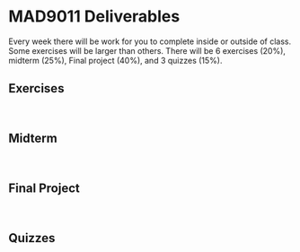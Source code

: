 # MAD9011 Deliverables

Every week there will be work for you to complete inside or outside of class. Some exercises will be larger than others. There will be 6 exercises (20%), midterm (25%), Final project (40%), and 3 quizzes (15%).

## Exercises <Badge type="error" text="20%" />

<br>

<Deliverable
  title="Exercise 1 — Select & Mask"
  dueDate="Due: Tuesday January 16th @9:00pm"
  description="In this exercise, you'll enhance your skills in non-destructive masking and background replacement, progressing to create a unified composition by blending multiple images into a visually and narratively compelling scene."
  linkType="active"
  detailsLink="./exercises/ex-1.html"
  :isLast="false"
/>

<Deliverable
  title="Exercise 2 — Photo Retouching"
  dueDate="Due: Tuesday January 23rd @9:00pm"
  description="Description of the exercise."
  linkType="paused"
  detailsLink="./exercises/ex-2.html"
  :isLast="false"
/>

<Deliverable
  title="Exercise 3 — Logo Recreation"
  dueDate="Due: Tuesday January 30th @9:00pm"
  description="Description of the exercise."
  linkType="paused"
  detailsLink="./exercises/ex-3.html"
  :isLast="false"
/>

<Deliverable
  title="Exercise 4 — Gradients in Nature"
  dueDate="Due: Tuesday February 6th @9:00pm"
  description="Description of the exercise."
  linkType="paused"
  detailsLink="./exercises/ex-4.html"
  :isLast="false"
/>

<Deliverable
  title="Exercise 5 — Character Vectorization"
  dueDate="Due: Tuesday February 13th @9:00pm"
  description="Description of the exercise."
  linkType="paused"
  detailsLink="./exercises/ex-5.html"
  :isLast="false"
/>

<Deliverable
  title="Exercise 6 — Animated SVG"
  dueDate="Due: Tuesday February 20th @7:00pm"
  description="Description of the exercise."
  linkType="paused"
  detailsLink="./exercises/ex-6.html"
  :isLast="true"
/>

## Midterm <Badge type="error" text="25%" />

<br>

<Deliverable
  title="Midterm (In-class portion)"
  dueDate="Due: Tuesday February 13th @9:00pm"
  description="Description of the exercise."
  linkType="paused"
  detailsLink="./exercises/ex-5.html"
  :isLast="false"
/>

<Deliverable
  title="Midterm"
  dueDate="Due: Tuesday February 13th @9:00pm"
  description="Description of the exercise."
  linkType="paused"
  detailsLink="./exercises/ex-5.html"
  :isLast="true"
/>

## Final Project <Badge type="error" text="40%" />

<br>

<Deliverable
  title="Part 1: Low-fidelity Wireframes"
  dueDate="Due: "
  description="Description of the exercise."
  linkType="paused"
  detailsLink="./finalproject/part1.html"
  :isLast="false"
/>

<Deliverable
  title="Part 2: Mid-fidelity Wireframes"
  dueDate="Due: "
  description="Description of the exercise."
  linkType="paused"
  detailsLink="./finalproject/part2.html"
  :isLast="false"
/>

<Deliverable
  title="Part 3: Design System"
  dueDate="Due: "
  description="Description of the exercise."
  linkType="paused"
  detailsLink="./finalproject/part3.html"
  :isLast="false"
/>

<Deliverable
  title="Part 4: High-fidelity Wireframes"
  dueDate="Due: "
  description="Description of the exercise."
  linkType="paused"
  detailsLink="./finalproject/part4.html"
  :isLast="false"
/>

<Deliverable
  title="Part 5: Interactive Visual Prototype"
  dueDate="Due: "
  description="Description of the exercise."
  linkType="paused"
  detailsLink="./finalproject/part5.html"
  :isLast="false"
/>

<Deliverable
  title="Part 6: Presentations"
  dueDate="Due: "
  description="Description of the exercise."
  linkType="paused"
  detailsLink="./finalproject/part6.html"
  :isLast="true"
/>

## Quizzes <Badge type="error" text="15%" />

<br>

<Deliverable
  title="Quiz 1 - Photoshop Quiz"
  dueDate="Due: Thursday January 18th @5:00pm"
  linkType="disabled"
  description="Description of the exercise."
  :isLast="false"
/>

<Deliverable
  title="Quiz 2 - Illustrator Quiz"
  dueDate="Due: Thursday February 15th @5:00pm"
  linkType="disabled"
  description="Description of the exercise."
  :isLast="false"
/>

<Deliverable
  title="Quiz 3 - Figma Quiz"
  dueDate="Due: Thursday April 11th @5:00pm"
  linkType="disabled"
  description="Description of the exercise."
  :isLast="true"
/>
